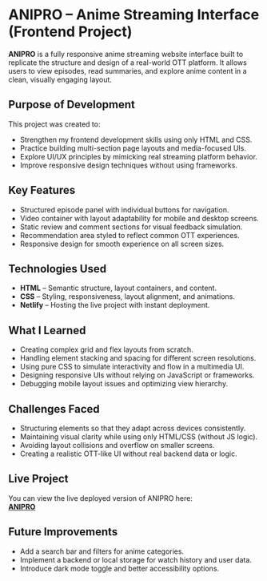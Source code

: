 # ANIPRO – Anime Streaming Interface (Frontend Project)

**ANIPRO** is a fully responsive anime streaming website interface built to replicate the structure and design of a real-world OTT platform. It allows users to view episodes, read summaries, and explore anime content in a clean, visually engaging layout.

## Purpose of Development

This project was created to:
- Strengthen my frontend development skills using only HTML and CSS.
- Practice building multi-section page layouts and media-focused UIs.
- Explore UI/UX principles by mimicking real streaming platform behavior.
- Improve responsive design techniques without using frameworks.

## Key Features

- Structured episode panel with individual buttons for navigation.
- Video container with layout adaptability for mobile and desktop screens.
- Static review and comment sections for visual feedback simulation.
- Recommendation area styled to reflect common OTT experiences.
- Responsive design for smooth experience on all screen sizes.

## Technologies Used

- **HTML** – Semantic structure, layout containers, and content.
- **CSS** – Styling, responsiveness, layout alignment, and animations.
- **Netlify** – Hosting the live project with instant deployment.

## What I Learned

- Creating complex grid and flex layouts from scratch.
- Handling element stacking and spacing for different screen resolutions.
- Using pure CSS to simulate interactivity and flow in a multimedia UI.
- Designing responsive UIs without relying on JavaScript or frameworks.
- Debugging mobile layout issues and optimizing view hierarchy.

## Challenges Faced

- Structuring elements so that they adapt across devices consistently.
- Maintaining visual clarity while using only HTML/CSS (without JS logic).
- Avoiding layout collisions and overflow on smaller screens.
- Creating a realistic OTT-like UI without real backend data or logic.

## Live Project

You can view the live deployed version of ANIPRO here:  
**[ANIPRO](https://animei.netlify.app/)**

## Future Improvements

- Add a search bar and filters for anime categories.
- Implement a backend or local storage for watch history and user data.
- Introduce dark mode toggle and better accessibility options.
